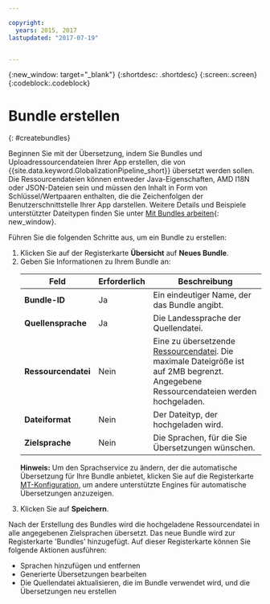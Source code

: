 ```yaml
---

copyright:
  years: 2015, 2017
lastupdated: "2017-07-19"


---
```


{:new_window: target="_blank"}
{:shortdesc: .shortdesc}
{:screen:.screen}
{:codeblock:.codeblock}

# Bundle erstellen
{: #createbundles}

Beginnen Sie mit der Übersetzung, indem Sie Bundles und Uploadressourcendateien Ihrer App erstellen, die von {{site.data.keyword.GlobalizationPipeline_short}} übersetzt werden sollen. Die Ressourcendateien können entweder Java-Eigenschaften, AMD I18N oder JSON-Dateien sein und müssen den Inhalt in Form von Schlüssel/Wertpaaren enthalten, die die Zeichenfolgen der Benutzerschnittstelle Ihrer App darstellen.  Weitere Details und Beispiele unterstützter Dateitypen finden Sie unter [Mit Bundles arbeiten](./bundles.html){: new_window}.

Führen Sie die folgenden Schritte aus, um ein Bundle zu erstellen:

<ol>
<li>Klicken Sie auf der Registerkarte <strong>Übersicht</strong> auf <strong>Neues Bundle</strong>.</li>

<li>Geben Sie Informationen zu Ihrem Bundle an:
<table>
<thead>
<tr>
<th>Feld</th>
<th>Erforderlich</th>
<th>Beschreibung</th>
</tr>
</thead>
<tbody>
<tr>
<td><strong>Bundle-ID</strong></td>
<td>Ja</td>
<td>Ein eindeutiger Name, der das Bundle angibt.</td>
</tr>
<tr>
<td><strong>Quellensprache</strong></td>
<td>Ja</td>
<td>Die Landessprache der Quellendatei.</td>
</tr>
<tr>
<td><strong>Ressourcendatei</strong></td>
<td>Nein</td>
<td>Eine zu übersetzende <a href=https://new-console.stage1.ng.bluemix.net/docs/services/GlobalizationPipeline/bundles.html>Ressourcendatei</a>. Die maximale Dateigröße ist auf 2MB begrenzt. Angegebene Ressourcendateien werden hochgeladen.</td>
</tr>
<tr>
<td><strong>Dateiformat</strong></td>
<td>Nein</td>
<td>Der Dateityp, der hochgeladen wird.</td>
</tr>
<tr>
<td><strong>Zielsprache</strong></td>
<td>Nein</td>
<td>Die Sprachen, für die Sie Übersetzungen wünschen.</td>
</tr>
</tbody>
</table>

<p><strong>Hinweis:</strong> Um den Sprachservice zu ändern, der die automatische Übersetzung für Ihre Bundle anbietet, klicken Sie auf die Registerkarte <a href=https://new-console.stage1.ng.bluemix.net/docs/services/GlobalizationPipeline/managing_translations.html#globalizationpipeline_service_to_service>MT-Konfiguration</a>, um andere unterstützte Engines für automatische Übersetzungen anzuzeigen.</p></li>

<li>Klicken Sie auf <strong>Speichern</strong>.</li></ol>


Nach der Erstellung des Bundles wird die hochgeladene Ressourcendatei in alle angegebenen Zielsprachen übersetzt. Das neue Bundle wird zur Registerkarte 'Bundles' hinzugefügt. Auf dieser Registerkarte können Sie folgende Aktionen ausführen:

* Sprachen hinzufügen und entfernen
* Generierte Übersetzungen bearbeiten
* Die Quellendatei aktualisieren, die im Bundle verwendet wird, und die Übersetzungen neu erstellen
